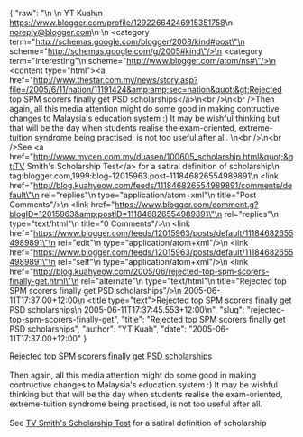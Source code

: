 {
  "raw": "<entry>\n  <author>\n    <name>YT Kuah</name>\n    <uri>https://www.blogger.com/profile/12922664246915351758</uri>\n    <email>noreply@blogger.com</email>\n  </author>\n  <category term=\"http://schemas.google.com/blogger/2008/kind#post\"\n    scheme=\"http://schemas.google.com/g/2005#kind\"/>\n  <category term=\"interesting\"\n    scheme=\"http://www.blogger.com/atom/ns#\"/>\n  <content type=\"html\">&lt;a href=&quot;http://www.thestar.com.my/news/story.asp?file=/2005/6/11/nation/11191424&amp;amp;sec=nation&quot;&gt;Rejected top SPM scorers finally get PSD scholarships&lt;/a&gt;\n&lt;br /&gt;\n&lt;br /&gt;Then again, all this media attention might do some good in making contructive changes to Malaysia's education system :) It may be wishful thinking but that will be the day when students realise the exam-oriented, extreme-tuition syndrome being practised, is not too useful after all. \n&lt;br /&gt;\n&lt;br /&gt;See &lt;a href=&quot;http://www.mycen.com.my/duasen/100605_scholarship.html&quot;&gt;TV Smith's Scholarship Test&lt;/a&gt; for a satiral definition of scholarship</content>\n  <id>tag:blogger.com,1999:blog-12015963.post-111846826554989891</id>\n  <link href=\"http://blog.kuahyeow.com/feeds/111846826554989891/comments/default\"\n    rel=\"replies\"\n    type=\"application/atom+xml\"\n    title=\"Post Comments\"/>\n  <link href=\"https://www.blogger.com/comment.g?blogID=12015963&amp;postID=111846826554989891\"\n    rel=\"replies\"\n    type=\"text/html\"\n    title=\"0 Comments\"/>\n  <link href=\"https://www.blogger.com/feeds/12015963/posts/default/111846826554989891\"\n    rel=\"edit\"\n    type=\"application/atom+xml\"/>\n  <link href=\"https://www.blogger.com/feeds/12015963/posts/default/111846826554989891\"\n    rel=\"self\"\n    type=\"application/atom+xml\"/>\n  <link href=\"http://blog.kuahyeow.com/2005/06/rejected-top-spm-scorers-finally-get.html\"\n    rel=\"alternate\"\n    type=\"text/html\"\n    title=\"Rejected top SPM scorers finally get PSD scholarships\"/>\n  <published>2005-06-11T17:37:00+12:00</published>\n  <title type=\"text\">Rejected top SPM scorers finally get PSD scholarships</title>\n  <updated>2005-06-11T17:37:45.553+12:00</updated>\n</entry>",
  "slug": "rejected-top-spm-scorers-finally-get",
  "title": "Rejected top SPM scorers finally get PSD scholarships",
  "author": "YT Kuah",
  "date": "2005-06-11T17:37:00+12:00"
}

<a href="http://www.thestar.com.my/news/story.asp?file=/2005/6/11/nation/11191424&amp;sec=nation">Rejected top SPM scorers finally get PSD scholarships</a>
<br />
<br />Then again, all this media attention might do some good in making contructive changes to Malaysia's education system :) It may be wishful thinking but that will be the day when students realise the exam-oriented, extreme-tuition syndrome being practised, is not too useful after all. 
<br />
<br />See <a href="http://www.mycen.com.my/duasen/100605_scholarship.html">TV Smith's Scholarship Test</a> for a satiral definition of scholarship